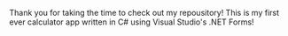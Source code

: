 Thank you for taking the time to check out my repousitory!
This is my first ever calculator app written in C# using Visual Studio's .NET Forms!
